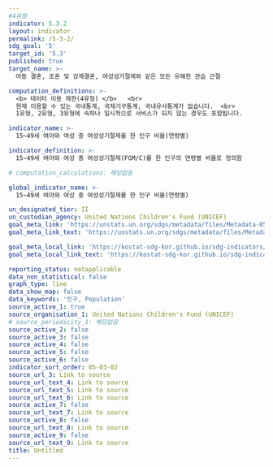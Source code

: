 ```yaml
---
#4유형
indicator: 5.3.2
layout: indicator
permalink: /5-3-2/
sdg_goal: '5'
target_id: '5.3'
published: true
target_name: >-
  아동 결혼, 조혼 및 강제결혼, 여성성기절제와 같은 모든 유해한 관습 근절

computation_definitions: >-
  <b> 데이터 이용 제한(4유형) </b>   <br>
  현재 이용할 수 있는 국내통계, 국제기구통계, 국내유사통계가 없습니다.  <br> 
  1유형, 2유형, 3유형에 속하나 일시적으로 서비스가 되지 않는 경우도 포함됩니다.

indicator_name: >-
  15~49세 여아와 여성 중 여성성기절제를 한 인구 비율(연령별)

indicator_definition: >-
  15~49세 여아와 여성 중 여성성기절제(FGM/C)를 한 인구의 연령별 비율로 정의함

# computation_calculations: 해당없음

global_indicator_name: >-
  15~49세 여아와 여성 중 여성성기절제를 한 인구 비율(연령별)

un_designated_tier: II
un_custodian_agency: United Nations Children's Fund (UNICEF)
goal_meta_link: 'https://unstats.un.org/sdgs/metadata/files/Metadata-05-03-02.pdf'
goal_meta_link_text: 'https://unstats.un.org/sdgs/metadata/files/Metadata-05-03-02.pdf'

goal_meta_local_link: 'https://kostat-sdg-kor.github.io/sdg-indicators/public/data/Metadata-05-03-02_KOR.pdf'
goal_meta_local_link_text: 'https://kostat-sdg-kor.github.io/sdg-indicators/public/data/Metadata-05-03-02_KOR.pdf'

reporting_status: notapplicable
data_non_statistical: false
graph_type: line
data_show_map: false
data_keywords: '인구, Population'
source_active_1: true
source_organisation_1: United Nations Children's Fund (UNICEF)
# source_periodicity_1: 해당없음
source_active_2: false
source_active_3: false
source_active_4: false
source_active_5: false
source_active_6: false
indicator_sort_order: 05-03-02
source_url_3: Link to source
source_url_text_4: Link to source
source_url_text_5: Link to source
source_url_text_6: Link to source
source_active_7: false
source_url_text_7: Link to source
source_active_8: false
source_url_text_8: Link to source
source_active_9: false
source_url_text_9: Link to source
title: Untitled
---
```

